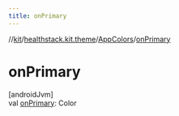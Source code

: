 ```yaml
---
title: onPrimary
---
```

//[kit](../../../index.html)/[healthstack.kit.theme](../index.html)/[AppColors](index.html)/[onPrimary](on-primary.html)



# onPrimary



[androidJvm]\
val [onPrimary](on-primary.html): Color





